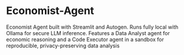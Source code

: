 # Economist-Agent
Economist Agent built with Streamlit and Autogen. Runs fully local with Ollama for secure LLM inference. Features a Data Analyst agent for economic reasoning and a Code Executor agent in a sandbox for reproducible, privacy-preserving data analysis
